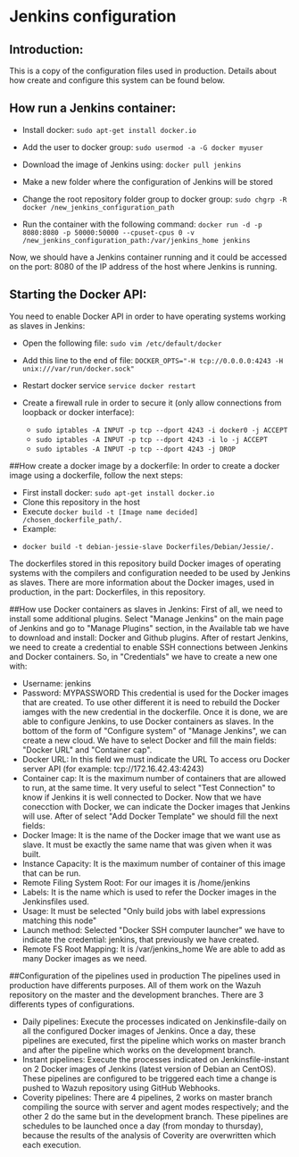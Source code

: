 # Jenkins configuration

## Introduction:
This is a copy of the configuration files used in production. Details about how create and configure this system can be found below.

## How run a Jenkins container:

- Install docker:
```sudo apt-get install docker.io```

- Add the user to docker group:
```sudo usermod -a -G docker myuser```

- Download the image of Jenkins using:
```docker pull jenkins```

- Make a new folder where the configuration of Jenkins will be stored

- Change the root repository folder group to docker group:
```sudo chgrp -R docker /new_jenkins_configuration_path```

- Run the container with the following command:
```docker run -d -p 8080:8080 -p 50000:50000 --cpuset-cpus 0 -v /new_jenkins_configuration_path:/var/jenkins_home jenkins```

Now, we should have a Jenkins container running and it could be accessed on the port: 8080 of the IP address of the host where Jenkins is running.

## Starting the Docker API:

You need to enable Docker API in order to have operating systems working as slaves in Jenkins:

- Open the following file:
```sudo vim /etc/default/docker```

- Add this line to the end of file:
```DOCKER_OPTS="-H tcp://0.0.0.0:4243 -H unix:///var/run/docker.sock"```

- Restart docker service
```service docker restart```

- Create a firewall rule in order to secure it (only allow connections from loopback or docker interface):
  + ```sudo iptables -A INPUT -p tcp --dport 4243 -i docker0 -j ACCEPT```
  + ```sudo iptables -A INPUT -p tcp --dport 4243 -i lo -j ACCEPT```
  + ```sudo iptables -A INPUT -p tcp --dport 4243 -j DROP```

##How create a docker image by a dockerfile:
In order to create a docker image using a dockerfile, follow the next steps:
- First install docker:
```sudo apt-get install docker.io```
- Clone this repository in the host
- Execute ```docker build -t [Image name decided] /chosen_dockerfile_path/.```
- Example:
+ ```docker build -t debian-jessie-slave Dockerfiles/Debian/Jessie/.```

The dockerfiles stored in this repository build Docker images of operating systems with the compilers and configuration needed to be used by Jenkins as slaves.
There are more information about the Docker images, used in production, in the part: Dockerfiles, in this repository.

##How use Docker containers as slaves in Jenkins:
First of all, we need to install some additional plugins. Select "Manage Jenkins" on the main page of Jenkins and go to "Manage Plugins" section, in the Available tab we have to download and install: Docker and Github plugins.
After of restart Jenkins, we need to create a credential to enable SSH connections between Jenkins and Docker containers.
So, in "Credentials" we have to create a new one with:
- Username: jenkins
- Password: MYPASSWORD
This credential is used for the Docker images that are created. To use other different it is need to rebuild the Docker iamges with the new credential in the dockerfile.
Once it is done, we are able to configure Jenkins, to use Docker containers as slaves.
In the bottom of the form of "Configure system" of "Manage Jenkins", we can create a new cloud. We have to select Docker and fill the main fields: "Docker URL" and "Container cap".
- Docker URL: In this field we must indicate the URL To access oru Docker server API (for example: tcp://172.16.42.43:4243)
- Container cap: It is the maximum number of containers that are allowed to run, at the same time.
It very useful to select "Test Connection" to know if Jenkins it is well connected to Docker.
Now that we have conecction with Docker, we can indicate the Docker images that Jenkins will use. After of select "Add Docker Template" we should fill the next fields:
- Docker Image: It is the name of the Docker image that we want use as slave. It must be exactly the same name that was given when it was built.
- Instance Capacity: It is the maximum number of container of this image that can be run.
- Remote Filing System Root: For our images it is /home/jenkins
- Labels: It is the name which is used to refer the Docker images in the Jenkinsfiles used.
- Usage: It must be selected "Only build jobs with label expressions matching this node"
- Launch method: Selected "Docker SSH computer launcher" we have to indicate the credential: jenkins, that previously we have created.
-	Remote FS Root Mapping: It is /var/jenkins_home
We are able to add as many Docker images as we need.

##Configuration of the pipelines used in production
The pipelines used in production have differents purposes. All of them work on the Wazuh repository on the master and the development branches.
There are 3 differents types of configurations.
- Daily pipelines: Execute the processes indicated on Jenkinsfile-daily on all the configured Docker images of Jenkins. Once a day, these pipelines are executed, first the pipeline which works on master branch and after the pipeline which works on the development branch.
- Instant pipelines: Execute the processes indicated on Jenkinsfile-instant on 2  Docker images of Jenkins (latest version of Debian an CentOS). These pipelines are configured to be triggered each time a change is pushed to Wazuh repository using GitHub Webhooks.
- Coverity pipelines: There are 4 pipelines, 2 works on master branch compiling the source with server and agent modes respectively; and the other 2 do the same but in the development branch. These pipelines are schedules to be launched once a day (from monday to thursday), because the results of the analysis of Coverity are overwritten which each execution.
